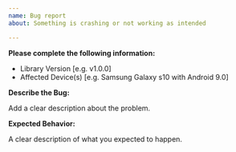 ```yaml
---
name: Bug report
about: Something is crashing or not working as intended

---
```


**Please complete the following information:**
- Library Version [e.g. v1.0.0]
- Affected Device(s) [e.g. Samsung Galaxy s10 with Android 9.0]

**Describe the Bug:**

Add a clear description about the problem.

**Expected Behavior:**

A clear description of what you expected to happen.
